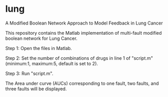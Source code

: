 # lung
A Modified Boolean Network Approach to Model Feedback in Lung Cancer

This repository contains the Matlab implementation of multi-fault modified boolean network for Lung Cancer.

Step 1: Open the files in Matlab.

Step 2: Set the number of combinations of drugs in line 1 of "script.m" (minimum:1, maximum:5, default is set to 2).

Step 3: Run "script.m".

The Area under curve (AUCs) corresponding to one fault, two faults, and three faults will be displayed.
